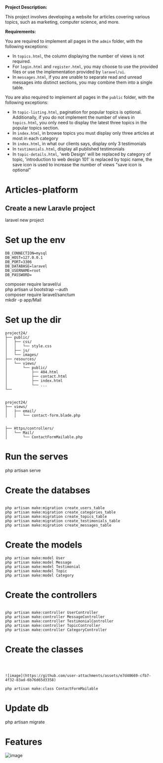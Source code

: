 **Project Description:**

This project involves developing a website for articles covering various topics, such as marketing, computer science, and more.

**Requirements:**

You are required to implement all pages in the `admin` folder, with the following exceptions:

- In `topics.html`, the column displaying the number of views is not required.
- For `login.html` and `register.html`, you may choose to use the provided files or use the implementation provided by `laravel/ui`.
- In `messages.html`, if you are unable to separate read and unread messages into distinct sections, you may combine them into a single table.

You are also required to implement all pages in the `public` folder, with the following exceptions:

- In `topic-listing.html`, pagination for popular topics is optional. Additionally, if you do not implement the number of views in `topics.html`, you only need to display the latest three topics in the popular topics section.
- In `index.html`, in browse topics you must display only three articles at most in each category
- In `index.html`, in what our clients says, display only 3 testimonials
- In `testimonials.html`, display all published testimonials
- In `topic-details.html`, 'web Design' will be replaced by category of topic, 'introduction to web design 101' is replaced by topic name, the save icon is used to increase the number of views "save icon is optional"	


# Articles-platform


## Create a new Laravle project

laravel new project 


# Set up the env
```
DB_CONNECTION=mysql
DB_HOST=127.0.0.1
DB_PORT=3306
DB_DATABASE=laravel
DB_USERNAME=root
DB_PASSWORD=

```
composer require laravel/ui <br>
 php artisan ui bootstrap --auth <br>
 composer require laravel/sanctum <br>
 mkdir -p app/Mail
# Set up the dir

```
project24/
├── public/
│   ├── css/
│   │   └── style.css
│   ├── js/
│   └── images/
├── resources/
│   └── views/
│       └── public/
│           ├── 404.html
│           ├── contact.html
│           ├── index.html
│           └── ...
└──


project24/
├── views/
│   ├── email/
│   │   └── contact-form.blade.php


├── Https/controllers/
│   └── Mail/
│       └── ContactFormMailable.php

```

# Run the serves


php artisan serve

# Create the databses

```

php artisan make:migration create_users_table
php artisan make:migration create_categories_table
php artisan make:migration create_topics_table
php artisan make:migration create_testimonials_table
php artisan make:migration create_messages_table
```

# Create the models

```
php artisan make:model User
php artisan make:model Message
php artisan make:model Testimonial
php artisan make:model Topic
php artisan make:model Category
```


# Create the controllers
```

php artisan make:controller UserController
php artisan make:controller MessageController
php artisan make:controller TestimonialController
php artisan make:controller TopicController
php artisan make:controller CategoryController
```



# Create the classes 


```



![image](https://github.com/user-attachments/assets/e7d40669-cfb7-4f32-83ad-6b76d65d3358)

php artisan make:class ContactFormMailable
```
# Update db
php artisan migrate


# Features

![image](https://github.com/user-attachments/assets/953563e8-ddbc-4354-84f2-ecc0cad4613d)


